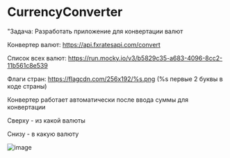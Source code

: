 # CurrencyConverter

"Задача: Разработать приложение для конвертации валют

Конвертер валют: https://api.fxratesapi.com/convert

Список всех валют: https://run.mocky.io/v3/b5829c35-a683-4096-8cc2-11b561c8e539

Флаги стран: https://flagcdn.com/256x192/%s.png (%s первые 2 буквы в коде страны)

Конвертер работает автоматически после ввода суммы для конвертации

Сверху - из какой валюты

Снизу - в какую валюту

![image](https://github.com/user-attachments/assets/71f727d3-7f4b-440a-8268-1680e0afe24b)


